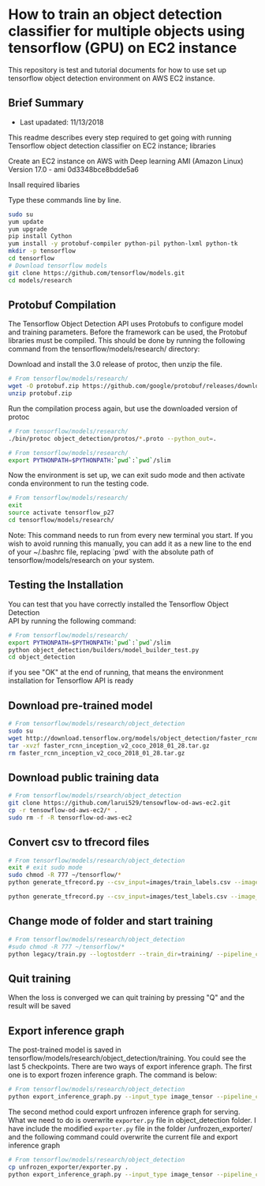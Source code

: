 # How to train an object detection classifier for multiple objects using tensorflow (GPU) on EC2 instance
This repository is test and tutorial documents for how to use set up tensorflow object detection environment on AWS EC2 instance. 

## Brief Summary

* Last upadated: 11/13/2018  

This readme describes every step required to get going with running Tensorflow object detection classifier on EC2 instance;
libraries

Create an EC2 instance on AWS with Deep learning AMI (Amazon Linux) Version 17.0 - ami 0d3348bce8bdde5a6

Insall required libaries

Type these commands line by line.

```bash
sudo su
yum update 
yum upgrade 
pip install Cython
yum install -y protobuf-compiler python-pil python-lxml python-tk 
mkdir -p tensorflow
cd tensorflow
# Download tensorflow models 
git clone https://github.com/tensorflow/models.git
cd models/research
```

## Protobuf Compilation

The Tensorflow Object Detection API uses Protobufs to configure model and
training parameters. Before the framework can be used, the Protobuf libraries
must be compiled. This should be done by running the following command from
the tensorflow/models/research/ directory:

Download and install the 3.0 release of protoc, then unzip the file.

```bash
# From tensorflow/models/research/
wget -O protobuf.zip https://github.com/google/protobuf/releases/download/v3.0.0/protoc-3.0.0-linux-x86_64.zip
unzip protobuf.zip
```

Run the compilation process again, but use the downloaded version of protoc

```bash
# From tensorflow/models/research/
./bin/protoc object_detection/protos/*.proto --python_out=.
```

```bash
# From tensorflow/models/research/
export PYTHONPATH=$PYTHONPATH:`pwd`:`pwd`/slim
```

Now the environment is set up, we can exit sudo mode and then activate conda environment to run the testing code. 

```bash
# From tensorflow/models/research/
exit
source activate tensorflow_p27
cd tensorflow/models/research/
```

Note: This command needs to run from every new terminal you start. If you wish
to avoid running this manually, you can add it as a new line to the end of your
~/.bashrc file, replacing \`pwd\` with the absolute path of
tensorflow/models/research on your system.


## Testing the Installation

You can test that you have correctly installed the Tensorflow Object Detection\
API by running the following command:


```bash
# From tensorflow/models/research/
export PYTHONPATH=$PYTHONPATH:`pwd`:`pwd`/slim
python object_detection/builders/model_builder_test.py
cd object_detection
```

if you see "OK" at the end of running, that means the environment installation for Tensorflow API is ready

## Download pre-trained model

```bash
# From tensorflow/models/research/object_detection
sudo su
wget http://download.tensorflow.org/models/object_detection/faster_rcnn_inception_v2_coco_2018_01_28.tar.gz
tar -xvzf faster_rcnn_inception_v2_coco_2018_01_28.tar.gz
rm faster_rcnn_inception_v2_coco_2018_01_28.tar.gz
```

## Download public training data
```bash
# From tensorflow/models/rsearch/object_detection
git clone https://github.com/larui529/tensowflow-od-aws-ec2.git
cp -r tensowflow-od-aws-ec2/* .
sudo rm -f -R tensorflow-od-aws-ec2
```

## Convert csv to tfrecord files
```bash
# From tensorflow/models/research/object_detection
exit # exit sudo mode
sudo chmod -R 777 ~/tensorflow/*
python generate_tfrecord.py --csv_input=images/train_labels.csv --image_dir=images/train/ --output_path=train.record

python generate_tfrecord.py --csv_input=images/test_labels.csv --image_dir=images/test --output_path=test.record
```

## Change mode of folder and start training

```bash
# From tensorflow/models/research/object_detection
#sudo chmod -R 777 ~/tensorflow/*
python legacy/train.py --logtostderr --train_dir=training/ --pipeline_config_path=training/faster_rcnn_inception_v2_pets.config
```

## Quit training 

When the loss is converged we can quit training by pressing "Q" and the result will be saved 

## Export inference graph
The post-trained model is saved in tensorflow/models/research/object_detection/training. You could see the last 5 checkpoints.
There are two ways of export inference graph. The first one is to export frozen inference graph. The command is below:
```bash
# From tensorflow/models/research/object_detection
python export_inference_graph.py --input_type image_tensor --pipeline_config_path training/faster_rcnn_inception_v2_pets.config --trained_checkpoint_prefix training/model.ckpt-XXXX --output_directory inference_graph # you have to change "XXXX" to the step number from the checkpoint file.
```

The second method could export unfrozen inference graph for serving. What we need to do is overwrite `exporter.py` file in object_detection folder. 
I have include the modified `exporter.py` file in the folder /unfrozen_exporter/ and the following command could overwrite the current file and export inference graph
```bash
# From tensorflow/models/research/object_detection
cp unfrozen_exporter/exporter.py .
python export_inference_graph.py --input_type image_tensor --pipeline_config_path training/faster_rcnn_inception_v2_pets.config --trained_checkpoint_prefix training/model.ckpt-XXXX --output_directory inference_graph # you have to change "XXXX" to the step number from the checkpoint file.
```

## 